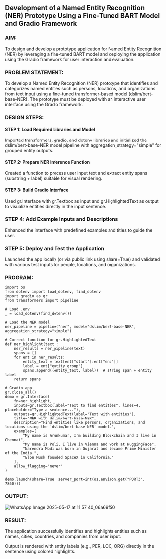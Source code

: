 ## Development of a Named Entity Recognition (NER) Prototype Using a Fine-Tuned BART Model and Gradio Framework

### AIM:
To design and develop a prototype application for Named Entity Recognition (NER) by leveraging a fine-tuned BART model and deploying the application using the Gradio framework for user interaction and evaluation.

### PROBLEM STATEMENT:
To develop a Named Entity Recognition (NER) prototype that identifies and categorizes named entities such as persons, locations, and organizations from text input using a fine-tuned transformer-based model (dslim/bert-base-NER). The prototype must be deployed with an interactive user interface using the Gradio framework.

### DESIGN STEPS:

#### STEP 1: Load Required Libraries and Model
Imported transformers, gradio, and dotenv libraries and initialized the dslim/bert-base-NER model pipeline with aggregation_strategy="simple" for grouped entity outputs.

#### STEP 2: Prepare NER Inference Function
Created a function to process user input text and extract entity spans (substring + label) suitable for visual rendering.

#### STEP 3: Build Gradio Interface
Used gr.Interface with gr.Textbox as input and gr.HighlightedText as output to visualize entities directly in the input sentence.

### STEP 4: Add Example Inputs and Descriptions
Enhanced the interface with predefined examples and titles to guide the user.

### STEP 5: Deploy and Test the Application
Launched the app locally (or via public link using share=True) and validated with various test inputs for people, locations, and organizations.

### PROGRAM:
```
import os
from dotenv import load_dotenv, find_dotenv
import gradio as gr
from transformers import pipeline

# Load .env
_ = load_dotenv(find_dotenv())

# Load the NER model
ner_pipeline = pipeline("ner", model="dslim/bert-base-NER", aggregation_strategy="simple")

# Correct function for gr.HighlightedText
def ner_highlight(text):
    ner_results = ner_pipeline(text)
    spans = []
    for ent in ner_results:
        entity_text = text[ent["start"]:ent["end"]]
        label = ent["entity_group"]
        spans.append((entity_text, label))  # string span + entity label
    return spans

# Gradio app
gr.close_all()
demo = gr.Interface(
    fn=ner_highlight,
    inputs=gr.Textbox(label="Text to find entities", lines=4, placeholder="Type a sentence..."),
    outputs=gr.HighlightedText(label="Text with entities"),
    title="NER with dslim/bert-base-NER",
    description="Find entities like persons, organizations, and locations using the `dslim/bert-base-NER` model.",
    examples=[
        "My name is Arunkumar, I'm building Blockchain and I live in Chennai",
        "My name is Poli, I live in Vienna and work at HuggingFace",
        "Narendra Modi was born in Gujarat and became Prime Minister of the India.",
        "Elon Musk founded SpaceX in California."
    ],
    allow_flagging="never"
)

demo.launch(share=True, server_port=int(os.environ.get("PORT3", 7860)))

```

### OUTPUT:
![WhatsApp Image 2025-05-17 at 11 57 40_06a69f50](https://github.com/user-attachments/assets/77f22b12-da93-44ed-9d3e-db4f4695c9b8)


### RESULT:
The application successfully identifies and highlights entities such as names, cities, countries, and companies from user input.

Output is rendered with entity labels (e.g., PER, LOC, ORG) directly in the sentence using colored highlights.

